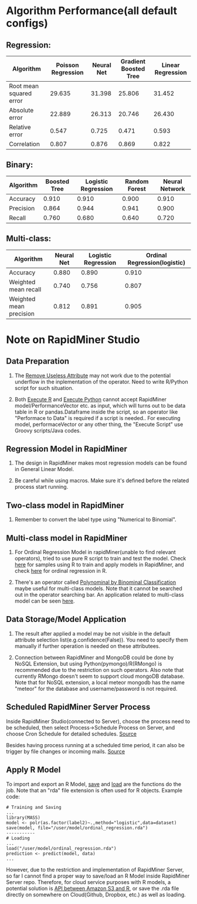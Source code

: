 # Algorithm Performance(all default configs)

## Regression:

Algorithm | Poisson Regression | Neural Net | Gradient Boosted Tree | Linear Regression
 --- | --- | --- | --- | ---
Root mean squared error | 29.635 | 31.398 | 25.806 | 31.452
Absolute error | 22.889 | 26.313 | 20.746 | 26.430
Relative error | 0.547 | 0.725 | 0.471 | 0.593
Correlation | 0.807 | 0.876 | 0.869 | 0.822

## Binary:
Algorithm | Boosted Tree | Logistic Regression | Random Forest | Neural Network
 --- | --- | --- | --- | ---
Accuracy | 0.910 | 0.910 | 0.900 | 0.910
Precision | 0.864 | 0.944 | 0.941 | 0.900
Recall | 0.760 | 0.680 | 0.640 | 0.720

## Multi-class:
Algorithm | Neural Net | Logistic Regression | Ordinal Regression(logistic)
 --- | --- | --- | ---
Accuracy | 0.880 | 0.890 | 0.910
Weighted mean recall | 0.740 | 0.756 | 0.807
Weighted mean precision | 0.812 | 0.891 | 0.905

# Note on RapidMiner Studio

## Data Preparation

1. The [Remove Useless Attribute](http://docs.rapidminer.com/studio/operators/blending/attributes/selection/remove_useless_attributes.html) may not work due to the potential underflow in the inplementation of the operator. Need to write R/Python script for 
such situation.

2. Both [Execute R](http://docs.rapidminer.com/studio/operators/utility/scripting/execute_r.html) and [Execute Python](http://docs.rapidminer.com/studio/operators/utility/scripting/execute_python.html) cannot accept RapidMiner model/PerformanceVector etc. as input, which will turns out to be 
data table in R or pandas.Dataframe inside the script, so an operator like "Performace to Data" is required if a script is needed.. For executing model, performaceVector or any other thing, the "Execute Script" use Groovy scripts/Java codes.

## Regression Model in RapidMiner

1. The design in RapidMiner makes most regression models can be found in General Linear Model.

2. Be careful while using macros. Make sure it's defined before the related process start running.

## Two-class model in RapidMiner

1. Remember to convert the label type using "Numerical to Binomial".

## Multi-class model in RapidMiner

1. For Ordinal Regression Model in rapidMiner(unable to find relevant operators), tried to use pure R script to train and test the model. 
Check [here](http://community.rapidminer.com/t5/RapidMiner-Studio/Is-is-possible-to-see-the-output-from-an-R-model-in-Rapidminer/td-p/24472) for samples using R to train and apply models in RapidMiner, and check [here](http://www.uni-kiel.de/psychologie/rexrepos/posts/regressionOrdinal.html) for ordinal regression in R.

2. There's an operator called [Polynominal by Binominal Classification](http://docs.rapidminer.com/studio/operators/modeling/predictive/ensembles/polynomial_by_binomial_classification.html) maybe useful for multi-class models. Note that it cannot be searched out in the operator searching bar. An application related to multi-class model can be seen [here](http://community.rapidminer.com/t5/RapidMiner-Studio/Multi-Class-Labels/td-p/26572).

## Data Storage/Model Application

1. The result after applied a model may be not visible in the default attribute selection list(e.g.confidence(False)).
You need to specify them manually if further operation is needed on these attributees.

2. Connection between RapidMiner and MongoDB could be done by NoSQL Extension, but using Python(pymongo)/R(RMongo) is recommended due
to the restriction on such operators. Also note that currently RMongo doesn't seem to support cloud mongoDB database. Note that for NoSQL extension, a local meteor mongodb has the name "meteor" for the database and username/password is not required. 

## Scheduled RapidMiner Server Process

Inside RapidMiner Studio(connected to Server), choose the process need to be scheduled, then select Process->Schedule Process on Server, and choose Cron Schedule for detailed schedules. [Source](http://docs.rapidminer.com/server/how-to/schedule-a-process/schedule-from-studio.html) 

Besides having process running at a scheduled time period, it can also be trigger by file changes or incoming mails. [Source](http://docs.rapidminer.com/server/how-to/schedule-a-process/schedule-from-server.html)


## Apply R Model

To import and export an R Model, [save](https://stat.ethz.ch/R-manual/R-devel/library/base/html/save.html) and [load](https://stat.ethz.ch/R-manual/R-devel/library/base/html/load.html) are the functions do the job. Note that an "rda" file extension is often used for R objects. Example code:

```
# Training and Saving
...
library(MASS)
model <- polr(as.factor(label2)~.,method="logistic",data=dataset)
save(model, file="/user/model/ordinal_regression.rda")
-----------
# Loading
...
load("/user/model/ordinal_regression.rda")
prediction <- predict(model, data)
...
```

However, due to the restriction and implementation of RapidMiner Server, so far I cannot find a proper way to save/load an R Model inside RapidMiner Server repo. Therefore, for cloud service purposes with R models, a potential solution is 
[API between Amazon S3 and R](https://github.com/cloudyr/aws.s3), or save the .rda file directly on somewhere on Cloud(Github, Dropbox, etc.) as well as loading.
